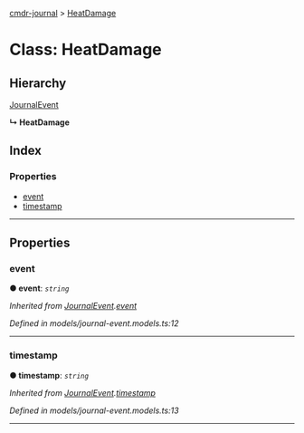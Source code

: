 [cmdr-journal](../README.md) > [HeatDamage](../classes/heatdamage.md)



# Class: HeatDamage

## Hierarchy


 [JournalEvent](journalevent.md)

**↳ HeatDamage**







## Index

### Properties

* [event](heatdamage.md#event)
* [timestamp](heatdamage.md#timestamp)



---
## Properties
<a id="event"></a>

###  event

**●  event**:  *`string`* 

*Inherited from [JournalEvent](journalevent.md).[event](journalevent.md#event)*

*Defined in models/journal-event.models.ts:12*





___

<a id="timestamp"></a>

###  timestamp

**●  timestamp**:  *`string`* 

*Inherited from [JournalEvent](journalevent.md).[timestamp](journalevent.md#timestamp)*

*Defined in models/journal-event.models.ts:13*





___


